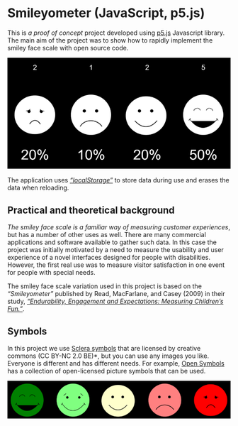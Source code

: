 # Smileyometer (JavaScript, p5.js)

This is *a proof of concept* project developed using [p5.js](http://p5js.org/) Javascript library. The main aim of the project was to show how to rapidly implement the smiley face scale with open source code.

<img src="screenshot1.png" alt="Screenshot 1">

The application uses *[“localStorage”](https://html.spec.whatwg.org/multipage/webstorage.html)* to store data during use and erases the data when reloading.

## Practical and theoretical background
*The smiley face scale is a familiar way of measuring customer experiences*, but has a number of other uses as well. There are many commercial applications and software available to gather such data. In this case the project was initially motivated by a need to measure the usability and user experience of a novel interfaces designed for people with disabilities. However, the first real use was to measure visitor satisfaction in one event for people with special needs. 

The smiley face scale variation used in this project is based on the *“Smileyometer”* published by Read, MacFarlane, and Casey (2009) in their study, 
*[“Endurability, Engagement and Expectations: Measuring Children’s Fun.”](https://www.researchgate.net/publication/228870976_Endurability_Engagement_and_Expectations_Measuring_Childrenaposs_Fun)*.

## Symbols
In this project we use [Sclera symbols](https://www.sclera.be) that are licensed by creative commons (CC BY-NC 2.0 BE)*, but you can use any images you like. Everyone is different and has different needs. For example, [Open Symbols](https://www.opensymbols.org/) has a collection of open-licensed picture symbols that can be used.

<img src="screenshot2.png" alt="Screenshot 2">